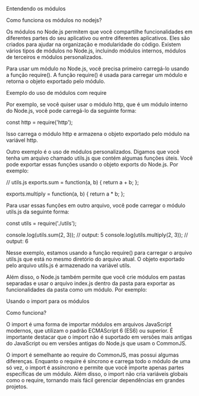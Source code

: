 Entendendo os módulos


Como funciona os módulos no nodejs?

Os módulos no Node.js permitem que você compartilhe funcionalidades em diferentes partes do seu aplicativo ou entre diferentes aplicativos. Eles são criados para ajudar na organização e modularidade do código. Existem vários tipos de módulos no Node.js, incluindo módulos internos, módulos de terceiros e módulos personalizados.

Para usar um módulo no Node.js, você precisa primeiro carregá-lo usando a função require(). A função require() é usada para carregar um módulo e retorna o objeto exportado pelo módulo.


Exemplo do uso de módulos com require


Por exemplo, se você quiser usar o módulo http, que é um módulo interno do Node.js, você pode carregá-lo da seguinte forma:


const http = require('http');


Isso carrega o módulo http e armazena o objeto exportado pelo módulo na variável http.

Outro exemplo é o uso de módulos personalizados. Digamos que você tenha um arquivo chamado utils.js que contém algumas funções úteis. Você pode exportar essas funções usando o objeto exports do Node.js. Por exemplo:

// utils.js
exports.sum = function(a, b) {
  return a + b;
};

exports.multiply = function(a, b) {
  return a * b;
};

Para usar essas funções em outro arquivo, você pode carregar o módulo utils.js da seguinte forma:

const utils = require('./utils');

console.log(utils.sum(2, 3)); // output: 5
console.log(utils.multiply(2, 3)); // output: 6



Nesse exemplo, estamos usando a função require() para carregar o arquivo utils.js que está no mesmo diretório do arquivo atual. O objeto exportado pelo arquivo utils.js é armazenado na variável utils.

Além disso, o Node.js também permite que você crie módulos em pastas separadas e usar o arquivo index.js dentro da pasta para exportar as funcionalidades da pasta como um módulo. Por exemplo:



Usando o import para os módulos


Como funciona?

O import é uma forma de importar módulos em arquivos JavaScript modernos, que utilizam o padrão ECMAScript 6 (ES6) ou superior. É importante destacar que o import não é suportado em versões mais antigas do JavaScript ou em versões antigas do Node.js que usam o CommonJS.

O import é semelhante ao require do CommonJS, mas possui algumas diferenças. Enquanto o require é síncrono e carrega todo o módulo de uma só vez, o import é assíncrono e permite que você importe apenas partes específicas de um módulo. Além disso, o import não cria variáveis globais como o require, tornando mais fácil gerenciar dependências em grandes projetos.


